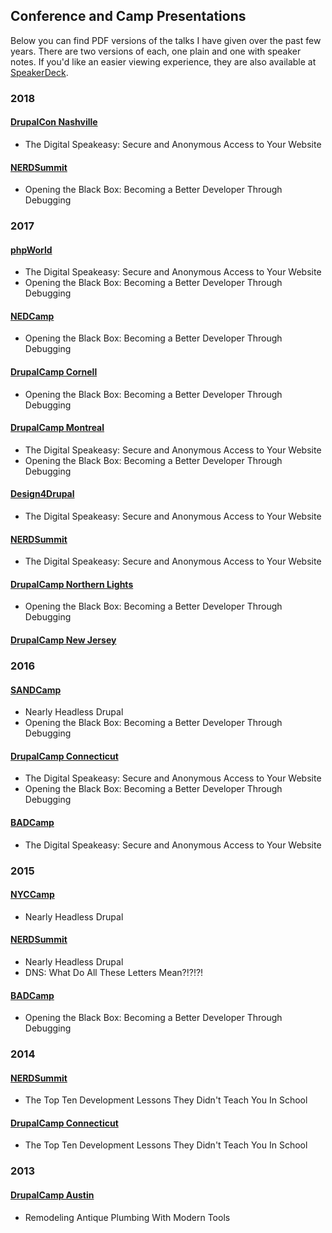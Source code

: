 ## Conference and Camp Presentations
Below you can find PDF versions of the talks I have given over the past few years. There are two versions of each, one plain and one with speaker notes. If you'd like an easier viewing experience, they are also available at [SpeakerDeck](https://speakerdeck.com/milsyobtaf).

### 2018
#### [DrupalCon Nashville](/2018/DrupalConNashville)
* The Digital Speakeasy: Secure and Anonymous Access to Your Website

#### [NERDSummit](/2018/NERDSummit)
* Opening the Black Box: Becoming a Better Developer Through Debugging

### 2017
#### [phpWorld](/2017/phpWorld)
* The Digital Speakeasy: Secure and Anonymous Access to Your Website
* Opening the Black Box: Becoming a Better Developer Through Debugging

#### [NEDCamp](/2017/NEDCamp)
* Opening the Black Box: Becoming a Better Developer Through Debugging

#### [DrupalCamp Cornell](/2017/DrupalCampCornell)
* Opening the Black Box: Becoming a Better Developer Through Debugging

#### [DrupalCamp Montreal](/2017/DrupalCampMontreal)
* The Digital Speakeasy: Secure and Anonymous Access to Your Website
* Opening the Black Box: Becoming a Better Developer Through Debugging

#### [Design4Drupal](/2017/Design4Drupal)
* The Digital Speakeasy: Secure and Anonymous Access to Your Website

#### [NERDSummit](/2017/NERDSummit)
* The Digital Speakeasy: Secure and Anonymous Access to Your Website

#### [DrupalCamp Northern Lights](/2017/DrupalCampNorthernLights)
* Opening the Black Box: Becoming a Better Developer Through Debugging

#### [DrupalCamp New Jersey](/2017/DrupalCampNewJersey)

### 2016
#### [SANDCamp](/2016/SANDCamp)
* Nearly Headless Drupal
* Opening the Black Box: Becoming a Better Developer Through Debugging

#### [DrupalCamp Connecticut](/2016/DrupalCampCT)
* The Digital Speakeasy: Secure and Anonymous Access to Your Website
* Opening the Black Box: Becoming a Better Developer Through Debugging

#### [BADCamp](/2016/BADCamp)
* The Digital Speakeasy: Secure and Anonymous Access to Your Website

### 2015
#### [NYCCamp](/2015/NYCCamp)
* Nearly Headless Drupal

#### [NERDSummit](/2015/NERDSummit)
* Nearly Headless Drupal
* DNS: What Do All These Letters Mean?!?!?!

#### [BADCamp](/2015/BADCamp)
* Opening the Black Box: Becoming a Better Developer Through Debugging

### 2014
#### [NERDSummit](/2014/NERDSummit)
* The Top Ten Development Lessons They Didn't Teach You In School

#### [DrupalCamp Connecticut](/2014/DrupalCampCT)
* The Top Ten Development Lessons They Didn't Teach You In School

### 2013
#### [DrupalCamp Austin](/2013/DrupalCampAustin)
* Remodeling Antique Plumbing With Modern Tools
